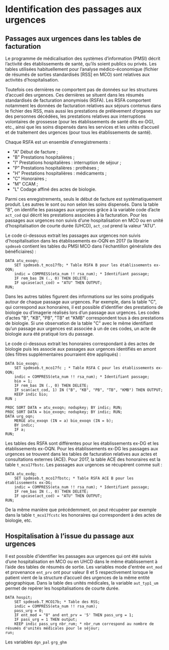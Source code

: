 # Identification des passages aux urgences

## Passages aux urgences dans les tables de facturation

Le programme de médicalisation des systèmes d’information (PMSI) décrit l’activité des établissements de santé, qu’ils soient publics ou privés. Les tables utilisées habituellement pour l’analyse médico-économique (fichier de résumés de sorties standardisés [RSS] en MCO) sont relatives aux activités d’hospitalisation. 

Toutefois ces dernières ne comportent pas de données sur les structures d’accueil des urgences. Ces dernières se situent dans les résumés standardisés de facturation anonymisés (RSFA). Les RSFA comportent notamment les données de facturation relatives aux séjours contenus dans le fichier des RSS, mais aussi les prestations de prélèvement d’organes sur des personnes décédées, les prestations relatives aux interruptions volontaires de grossesse (pour les établissements de santé dits ex-DG), etc., ainsi que les soins dispensés dans les services et les unités d’accueil et de traitement des urgences (pour tous les établissements de santé).

Chaque RSFA est un ensemble d'enregistrements :
- "A" Début de facture ;
- "B" Prestations hospitalières ;
- "I" Prestations hospitalières : interruption de séjour ;
- "P" Prestations hospitalières : prothèses ;
- "H" Prestations hospitalières : médicaments ;
- "C" Honoraires ;
- "M" CCAM ;
- "L" Codage affiné des actes de biologie.

Parmi ces enregistrements, seuls le début de facture est systématiquement produit. Les autres le sont ou non selon les soins dispensés. Dans la table "B", on identifie les passages aux urgences grâce à la variable code d’acte `act_cod` qui décrit les prestations associées à la facturation. Pour les passages aux urgences non suivis d’une hospitalisation en MCO ou en unité d’hospitalisation de courte durée (UHCD), `act_cod` prend la valeur "ATU".

Le code ci-dessous extrait les passages aux urgences non suivis d'hospitalisation dans les établissements ex-OQN en 2017 (la librairie `spdmseb` contient les tables du PMSI MCO dans l'échantillon généraliste des bénéficiaires) :
```sas
DATA atu_exoqn;
    SET spdmseb.t_mco17fb; * Table RSFA B pour les établissements ex-OQN;
    indic = COMPRESS(eta_num !! rsa_num); * Identifiant passage;
    IF rem_bas IN (., 0) THEN DELETE;
    IF upcase(act_cod) = "ATU" THEN OUTPUT;
RUN;
```
Dans les autres tables figurent des informations sur les soins prodigués autour de chaque passage aux urgences. Par exemple, dans la table "C", qui correspond aux honoraires, il est possible d’identifier des prestations de biologie ou d’imagerie réalisés lors d’un passage aux urgences. Les codes d’actes "B", "KB", "PB", "TB" et "KMB" correspondent tous à des prestations de biologie. Si une observation de la table "C" avec le même identifiant qu’un passage aux urgences est associée à un de ces codes, un acte de biologie aura été pratiqué lors du passage. 

Le code ci-dessous extrait les honoraires correspondant à des actes de biologie puis les associe aux passages aux urgences identifiés en amont (des filtres supplémentaires pourraient être appliqués) :
```sas
DATA bio_exoqn;
    SET spdmseb.t_mco17fc ; * Table RSFA C pour les établissements ex-OQN;
    indic = COMPRESS(eta_num !! rsa_num); * Identifiant passage;
    bio = 1;
    IF rem_bas IN (., 0) THEN DELETE;
    IF scan(act_cod, 1) IN ("B", "KB", "PB", "TB", "KMB") THEN OUTPUT;
    KEEP indic bio;
RUN ;

PROC SORT DATA = atu_exoqn; nodupkey; BY indic; RUN;
PROC SORT DATA = bio_exoqn; nodupkey; BY indic; RUN;
DATA urg_oqn;
    MERGE atu_exoqn (IN = a) bio_exoqn (IN = b);
    BY indic;
    IF a;
RUN;
```

Les tables des RSFA sont différentes pour les établissements ex-DG et les établissements ex-OQN. Pour les établissements ex-DG les passages aux urgences se trouvent dans les tables de facturation relatives aux actes et consultations externes (ACE). Pour 2017, la table ACE des honoraires est la table `t_mco17fbstc`. Les passages aux urgences se récupèrent comme suit :
```sas
DATA atu_exdg;
    SET spdmseb.t_mco17fbstc; * Table RSFA ACE B pour les établissements ex-DG;
    indic = COMPRESS(eta_num !! rsa_num); * Identifiant passage;
    IF rem_bas IN (., 0) THEN DELETE;
    IF upcase(act_cod) = "ATU" THEN OUTPUT;
RUN;
```

De la même manière que précédemment, on peut récupérer par exemple dans la table `t_mco17fcstc` les honoraires qui correspondent à des actes de biologie, etc.

## Hospitalisation à l’issue du passage aux urgences

Il est possible d’identifier les passages aux urgences qui ont été suivis d’une hospitalisation en MCO ou en UHCD dans le même établissement à l’aide des tables de résumés de sortie. Les variables mode d'entrée `ent_mod` et provenance `ent_prv` ont pour valeur 8 et 5 respectivement lorsque le patient vient de la structure d’accueil des urgences de la même entité géographique. Dans la table des unités médicales, la variable `aut_typ1_um` permet de repérer les hospitalisations de courte durée.
```sas
DATA hospit;
    SET spdmseb.T_MCO17b; * Table des RSS;
    indic = COMPRESS(eta_num !! rsa_num);
    pass_urg = 0;
    IF ent_mod = "8" and ent_prv = '5' THEN pass_urg = 1;
    IF pass_urg = 1 THEN output;
    KEEP indic pass_urg nbr_rum; * nbr_rum correspond au nombre de résumés d'unités médicales pour le séjour;
run;
```

Les variables `dgn_pal` `grg_ghm`




